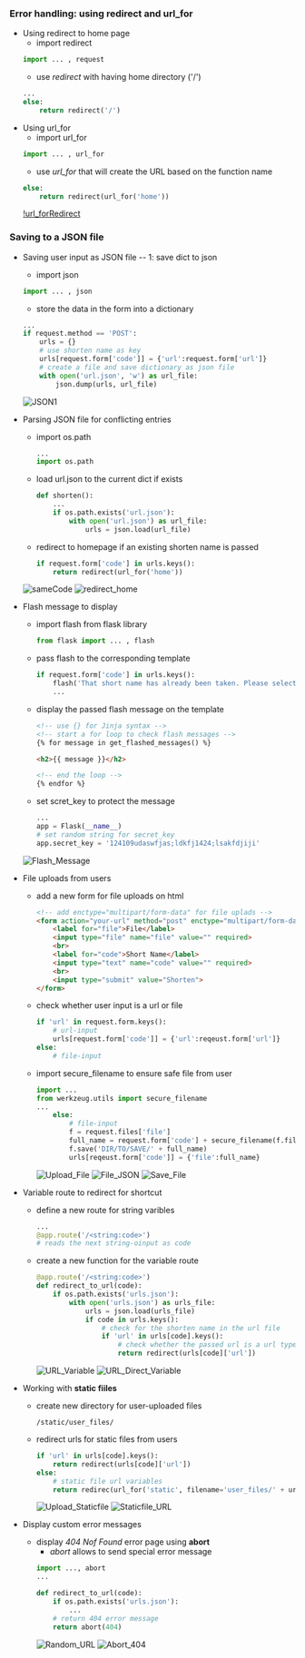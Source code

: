 ### Error handling: using redirect and url_for
- Using redirect to home page
    - import redirect
    ```python
    import ... , request
    ```
    - use _redirect_ with having home directory ('/')
    ```python
    ...
    else:
        return redirect('/')
    ```
- Using url_for
    - import url_for
    ```python
    import ... , url_for
    ```
    - use _url_for_ that will create the URL based on the function name
    ```python
    else:
        return redirect(url_for('home'))
    ```
    [!url_forRedirect](redirect_urlFor.png)


### Saving to a JSON file
- Saving user input as JSON file -- 1: save dict to json
    - import json
    ```python
    import ... , json
    ```
    - store the data in the form into a dictionary
    ```python
    ...
    if request.method == 'POST':
        urls = {}
        # use shorten name as key
        urls[request.form['code']] = {'url':request.form['url']}
        # create a file and save dictionary as json file
        with open('url.json', 'w') as url_file:
            json.dump(urls, url_file)
    ```
    ![JSON1](json_file1.png)

- Parsing JSON file for conflicting entries
    - import os.path
        ```python
        ...
        import os.path
        ```
    - load url.json to the current dict if exists
        ```python
        def shorten():
            ...
            if os.path.exists('url.json'):
                with open('url.json') as url_file:
                    urls = json.load(url_file)
        ```
    - redirect to homepage if an existing shorten name is passed
        ```python
        if request.form['code'] in urls.keys():
            return redirect(url_for('home'))
        ```
    ![sameCode](sameCode.png)
    ![redirect_home](redirect_homepage.png)

- Flash message to display
    - import flash from flask library
        ```python
        from flask import ... , flash
        ```
    - pass flash to the corresponding template
        ```python
        if request.form['code'] in urls.keys():
            flash('That short name has already been taken. Please select another name.')
            ...
        ```
    - display the passed flash message on the template
        ```html
        <!-- use {} for Jinja syntax -->
        <!-- start a for loop to check flash messages -->
        {% for message in get_flashed_messages() %}

        <h2>{{ message }}</h2>

        <!-- end the loop -->
        {% endfor %}
        ```
    - set scret_key to protect the message
        ```python
        ...
        app = Flask(__name__)
        # set random string for secret_key
        app.secret_key = '124109udaswfjas;ldkfj1424;lsakfdjiji'
        ```
    ![Flash_Message](flash_message.png)
- File uploads from users
    - add a new form for file uploads on html
        ```html
        <!-- add enctype="multipart/form-data" for file uplads -->
        <form action="your-url" method="post" enctype="multipart/form-data">
            <label for="file">File</label>
            <input type="file" name="file" value="" required>
            <br>
            <label for="code">Short Name</label>
            <input type="text" name="code" value="" required>
            <br>
            <input type="submit" value="Shorten">
        </form>
        ```
    - check whether user input is a url or file
        ```python
        if 'url' in request.form.keys():
            # url-input
            urls[request.form['code']] = {'url':reqeust.form['url']}
        else:
            # file-input
        ```
    - import secure_filename to ensure safe file from user
        ```python
        import ...
        from werkzeug.utils import secure_filename
        ...
            else:
                # file-input
                f = request.files['file']
                full_name = request.form['code'] + secure_filename(f.filename)
                f.save('DIR/TO/SAVE/' + full_name)
                urls[reqeust.form['code']] = {'file':full_name}
        ```
        ![Upload_File](upload_file.png)
        ![File_JSON](file_json.png)
        ![Save_File](file_save.png)

- Variable route to redirect for shortcut
    - define a new route for string varibles
        ```python
        ...
        @app.route('/<string:code>')
        # reads the next string-oinput as code
        ```
    
    - create a new function for the variable route
        ```python
        @app.route('/<string:code>')
        def redirect_to_url(code):
            if os.path.exists('urls.json'):
                with open('urls.json') as urls_file:
                    urls = json.load(urls_file)
                    if code in urls.keys():
                        # check for the shorten name in the url file
                        if 'url' in urls[code].keys():
                            # check whether the passed url is a url type
                            return redirect(urls[code]['url'])
        ```
        ![URL_Variable](url_variable1.png)
        ![URL_Direct_Variable](url_variable_redirect.png)
    
- Working with **static fiiles**
    - create new directory for user-uploaded files
        ```
        /static/user_files/
        ```
    
    - redirect urls for static files from users
        ```python
        if 'url' in urls[code].keys():
            return redirect(urls[code]['url'])
        else:
            # static file url variables
            return redirec(url_for('static', filename='user_files/' + urls[code]['file']))
        ```
        ![Upload_Staticfile](static_file1.png)
        ![Staticfile_URL](static_file2.png)

- Display custom error messages
    - display _404 Nof Found_ error page using **abort**
        - _abort_ allows to send special error message
        ```python
        import ..., abort
        ...

        def redirect_to_url(code):
            if os.path.exists('urls.json'):
                ...
            # return 404 error message
            return abort(404)
        ```
        ![Random_URL](abort1.png)
        ![Abort_404](abort2.png)